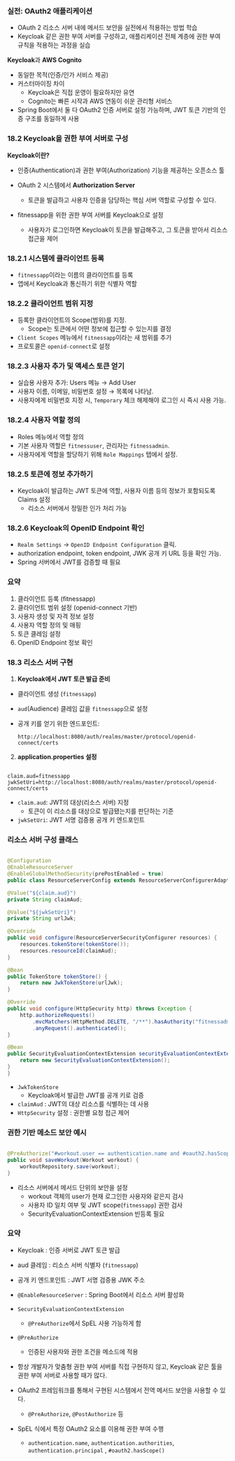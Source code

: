 ### 실전: OAuth2 애플리케이션
- OAuth 2 리소스 서버 내에 메서드 보안을 실전에서 적용하는 방법 학습
- Keycloak 같은 권한 부여 서버를 구성하고, 애플리케이션 전체 계층에 권한 부여 규칙을 적용하는 과정을 실습

**Keycloak**과 **AWS Cognito**

- 동일한 목적(인증/인가 서비스 제공)
- 커스터마이징 차이
    - Keycloak은 직접 운영이 필요하지만 유연
    - Cognito는 빠른 시작과 AWS 연동이 쉬운 관리형 서비스
- Spring Boot에서 둘 다 OAuth2 인증 서버로 설정 가능하며, JWT 토큰 기반의 인증 구조를 동일하게 사용

### 18.2 Keycloak을 권한 부여 서버로 구성

**Keycloak이란?**

- 인증(Authentication)과 권한 부여(Authorization) 기능을 제공하는 오픈소스 툴
- OAuth 2 시스템에서 **Authorization Server**
    - 토큰을 발급하고 사용자 인증을 담당하는 핵심 서버 역할로 구성할 수 있다.

 

- fitnessapp을 위한 권한 부여 서버를 Keycloak으로 설정
    - 사용자가 로그인하면 Keycloak이 토큰을 발급해주고, 그 토큰을 받아서 리소스 접근을 제어

### 18.2.1 시스템에 클라이언트 등록

- `fitnessapp`이라는 이름의 클라이언트를 등록
- 앱에서 Keycloak과 통신하기 위한 식별자 역할

### 18.2.2 클라이언트 범위 지정

- 등록한 클라이언트의 Scope(범위)를 지정.
    - Scope는 토큰에서 어떤 정보에 접근할 수 있는지를 결정
- `Client Scopes` 메뉴에서 `fitnessapp`이라는 새 범위를 추가
- 프로토콜은 `openid-connect`로 설정

### 18.2.3 사용자 추가 및 액세스 토큰 얻기

- 실습용 사용자 추가: Users 메뉴 → Add User
- 사용자 이름, 이메일, 비밀번호 설정 → 목록에 나타남.
- 사용자에게 비밀번호 지정 시, `Temporary` 체크 해제해야 로그인 시 즉시 사용 가능.

### 18.2.4 사용자 역할 정의

- Roles 메뉴에서 역할 정의
- 기본 사용자 역할은 `fitnessuser`, 관리자는 `fitnessadmin`.
- 사용자에게 역할을 할당하기 위해 `Role Mappings` 탭에서 설정.

### 18.2.5 토큰에 정보 추가하기

- Keycloak이 발급하는 JWT 토큰에 역할, 사용자 이름 등의 정보가 포함되도록 Claims 설정
    - 리소스 서버에서 정밀한 인가 처리 가능

### 18.2.6 Keycloak의 OpenID Endpoint 확인

- `Realm Settings` → `OpenID Endpoint Configuration` 클릭.
- authorization endpoint, token endpoint, JWK 공개 키 URL 등을 확인 가능.
- Spring 서버에서 JWT를 검증할 때 필요

### 요약

1. 클라이언트 등록 (fitnessapp)
2. 클라이언트 범위 설정 (openid-connect 기반)
3. 사용자 생성 및 자격 정보 설정
4. 사용자 역할 정의 및 매핑
5. 토큰 클레임 설정
6. OpenID Endpoint 정보 확인

### 18.3 리소스 서버 구현

1. **Keycloak에서 JWT 토큰 발급 준비**

- 클라이언트 생성 (`fitnessapp`)
- `aud`(Audience) 클레임 값을 `fitnessapp`으로 설정
- 공개 키를 얻기 위한 엔드포인트:
    
    `http://localhost:8080/auth/realms/master/protocol/openid-connect/certs`
    

2. **application.properties 설정**

```

claim.aud=fitnessapp
jwkSetUri=http://localhost:8080/auth/realms/master/protocol/openid-connect/certs

```

- `claim.aud`: JWT의 대상(리소스 서버) 지정
    - 토큰이 이 리소스를 대상으로 발급됐는지를 판단하는 기준
- `jwkSetUri`: JWT 서명 검증용 공개 키 엔드포인트

### 리소스 서버 구성 클래스

```java

@Configuration
@EnableResourceServer
@EnableGlobalMethodSecurity(prePostEnabled = true)
public class ResourceServerConfig extends ResourceServerConfigurerAdapter {

@Value("${claim.aud}")
private String claimAud;

@Value("${jwkSetUri}")
private String urlJwk;

@Override
public void configure(ResourceServerSecurityConfigurer resources) {
    resources.tokenStore(tokenStore());
    resources.resourceId(claimAud);
}

@Bean
public TokenStore tokenStore() {
    return new JwkTokenStore(urlJwk);
}

@Override
public void configure(HttpSecurity http) throws Exception {
    http.authorizeRequests()
        .mvcMatchers(HttpMethod.DELETE, "/**").hasAuthority("fitnessadmin")
        .anyRequest().authenticated();
}

@Bean
public SecurityEvaluationContextExtension securityEvaluationContextExtension() {
    return new SecurityEvaluationContextExtension();
}
}

```

- `JwkTokenStore`
    - Keycloak에서 발급한 JWT를 공개 키로 검증
- `claimAud` : JWT의 대상 리소스를 식별하는 데 사용
- `HttpSecurity` 설정 : 권한별 요청 접근 제어

### 권한 기반 메소드 보안 예시

```java

@PreAuthorize("#workout.user == authentication.name and #oauth2.hasScope('fitnessapp')")
public void saveWorkout(Workout workout) {
    workoutRepository.save(workout);
}

```

- 리소스 서버에서 메서드 단위의 보안을 설정
    - workout 객체의 user가 현재 로그인한 사용자와 같은지 검사
    - 사용자 ID 일치 여부 및 JWT scope(`fitnessapp`) 권한 검사
    - SecurityEvaluationContextExtension 빈등록 필요

### 요약

- Keycloak : 인증 서버로 JWT 토큰 발급
- aud 클레임 : 리소스 서버 식별자 (`fitnessapp`)
- 공개 키 엔드포인트 : JWT 서명 검증용 JWK 주소
- `@EnableResourceServer` : Spring Boot에서 리소스 서버 활성화
- `SecurityEvaluationContextExtension`
    - `@PreAuthorize`에서 SpEL 사용 가능하게 함
- `@PreAuthorize`
    - 인증된 사용자와 권한 조건을 메소드에 적용

- 항상 개발자가 맞춤형 권한 부여 서버를 직접 구현하지 않고, Keycloak 같은 툴을 권한 부여 서버로 사용할 때가 많다.
- OAuth2 프레임워크를 통해서 구현된 시스템에서 전역 메서드 보안을 사용할 수 있다.
    - `@PreAuthorize`, `@PostAuthorize` 등
- SpEL 식에서 특정 OAuth2 요소를 이용해 권한 부여 수행
    - `authentication.name`, `authentication.authorities`, `authentication.principal` , `#oauth2.hasScope()`
